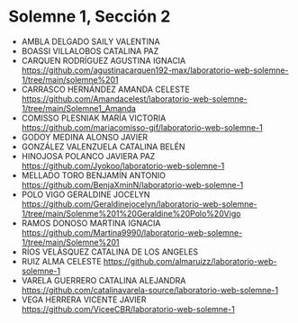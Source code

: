 # Solemne 1, Sección 2
* AMBLA DELGADO SAILY VALENTINA
* BOASSI VILLALOBOS CATALINA PAZ
* CARQUEN RODRÍGUEZ AGUSTINA IGNACIA https://github.com/agustinacarquen192-max/laboratorio-web-solemne-1/tree/main/solemne%201
* CARRASCO HERNÁNDEZ AMANDA CELESTE https://github.com/Amandacelest/laboratorio-web-solemne-1/tree/main/Solemne1_Amanda
* COMISSO PLESNIAK MARÍA VICTORIA https://github.com/mariacomisso-gif/laboratorio-web-solemne-1
* GODOY MEDINA ALONSO JAVIER
* GONZÁLEZ VALENZUELA CATALINA BELÉN
* HINOJOSA POLANCO JAVIERA PAZ https://github.com/Jyokoo/laboratorio-web-solemne-1
* MELLADO TORO BENJAMÍN ANTONIO https://github.com/BenjaXminN/laboratorio-web-solemne-1
* POLO VIGO GERALDINE JOCELYN https://github.com/Geraldinejocelyn/laboratorio-web-solemne-1/tree/main/Solenme%201%20Geraldine%20Polo%20Vigo
* RAMOS DONOSO MARTINA IGNACIA https://github.com/Martina9990/laboratorio-web-solemne-1/tree/main/Solemne%201
* RÍOS VELÁSQUEZ CATALINA DE LOS ANGELES
* RUIZ ALMA CELESTE https://github.com/almaruizz/laboratorio-web-solemne-1
* VARELA GUERRERO CATALINA ALEJANDRA https://github.com/catalinavarela-source/laboratorio-web-solemne-1
* VEGA HERRERA VICENTE JAVIER https://github.com/ViceeCBR/laboratorio-web-solemne-1
